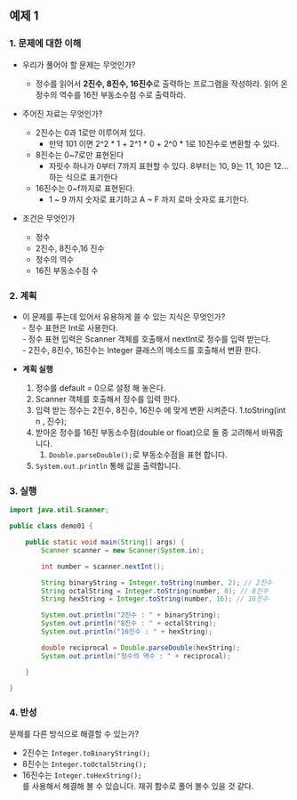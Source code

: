 ## 예제 1
### 1. 문제에 대한 이해
    
- 우리가 풀어야 할 문제는 무엇인가?
  - 정수를 읽어서 **2진수, 8진수, 16진수**로 출력하는 프로그램을 작성하라. 읽어 온 정수의 역수를 16진 부동소수점 수로 출력하라.
   
- 주어진 자료는 무엇인가?
    - 2진수는 0과 1로만 이루어져 있다.
        - 만약 101 이면 2^2 * 1 + 2^1 * 0 + 2^0 * 1로 10진수로 변환할 수 있다.
    - 8진수는 0~7로만 표현된다
        - 자릿수 하나가 0부터 7까지 표현할 수 있다. 8부터는 10, 9는 11, 10은 12...하는 식으로 표기한다
    - 16진수는 0~f까지로 표현된다.
        - 1 ~ 9 까지 숫자로 표기하고 A ~ F 까지 로마 숫자로 표기한다.
- 조건은 무엇인가
    - 정수
    - 2진수, 8진수,16 진수
    - 정수의 역수
    - 16진 부동소수점 수

### 2. 계획  
  - 이 문제를 푸는데 있어서 유용하게 쓸 수 있는 지식은 무엇인가?  
         - 정수 표현은 Int로 사용한다.  
         - 정수 표현 입력은 Scanner 객체를 호출해서 nextInt로 정수를 입력 받는다.  
         - 2진수, 8진수, 16진수는 Integer 클래스의 메소드를 호출해서 변환 한다.

  - **계획 실행**
    1. 정수를 default  = 0으로 설정 해 놓은다.
    2. Scanner 객체를 호출해서 정수를 입력 한다.
    3. 입력 받는 정수는 2진수, 8진수, 16진수 에 맞게 변환 시켜준다.
       1.toString(int n , 진수); 
    4. 받아온 정수를 16진 부동소수점(double or float)으로 둘 중 고려해서 바꿔줍니다.
       1. `Double.parseDouble();`로 부동소수점을 표현 합니다. 
    5. `System.out.println` 통해 값을 출력합니다.

### 3. 실행
```java
import java.util.Scanner;

public class demo01 {

    public static void main(String[] args) {
        Scanner scanner = new Scanner(System.in);

        int number = scanner.nextInt();

        String binaryString = Integer.toString(number, 2); // 2진수
        String octalString = Integer.toString(number, 8); // 8진수
        String hexString = Integer.toString(number, 16); // 16진수

        System.out.println("2진수 : " + binaryString);
        System.out.println("8진수 : " + octalString);
        System.out.println("16진수 : " + hexString);

        double reciprocal = Double.parseDouble(hexString);
        System.out.println("정수의 역수 : " + reciprocal);

    }

}
```

### 4. 반성
문제를 다른 방식으로 해결할 수 있는가?
* 2진수는 `Integer.toBinaryString();`
* 8진수는 `Integer.toOctalString();`
* 16진수는 `Integer.toHexString();`  
를 사용해서 해결해 볼 수 있습니다.
재귀 함수로 풀어 볼수 있을 것 같다.
